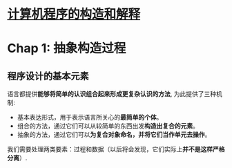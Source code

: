 # [计算机程序的构造和解释](https://mitpress.mit.edu/sites/default/files/sicp/full-text/book/book-Z-H-4.html#%_toc_start)
# Chap 1: 抽象构造过程
## 程序设计的基本元素
语言都提供**能够将简单的认识组合起来形成更复杂认识的方法**, 为此提供了三种机制:
* 基本表达形式，用于表示语言所关心的**最简单的个体**。
* 组合的方法，通过它们可以从较简单的东西出发**构造出复合的元素**。
* 抽象的方法，通过它们可以**为复合对象命名，并将它们当作单元去操作**。

我们需要处理两类要素：过程和数据（以后将会发现，它们实际上**并不是这样严格分离**）.